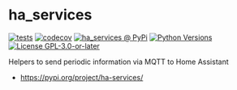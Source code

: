 # ha_services

[![tests](https://github.com/jedie/ha_services/actions/workflows/tests.yml/badge.svg?branch=main)](https://github.com/jedie/ha_services/actions/workflows/tests.yml)
[![codecov](https://codecov.io/github/jedie/ha_services/branch/main/graph/badge.svg)](https://app.codecov.io/github/jedie/ha_services)
[![ha_services @ PyPi](https://img.shields.io/pypi/v/ha_services?label=ha_services%20%40%20PyPi)](https://pypi.org/project/ha_services/)
[![Python Versions](https://img.shields.io/pypi/pyversions/ha_services)](https://github.com/jedie/ha_services/blob/main/pyproject.toml)
[![License GPL-3.0-or-later](https://img.shields.io/pypi/l/ha_services)](https://github.com/jedie/ha_services/blob/main/LICENSE)

Helpers to send periodic information via MQTT to Home Assistant

* https://pypi.org/project/ha-services/

